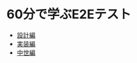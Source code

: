 # 60分で学ぶE2Eテスト

- [設計編](60分で学ぶE2Eテスト（テスト設計編）.html)
- [実装編](60分で学ぶE2Eテスト（テスト実装編）.html)
- [中世編](https://www.jp.square-enix.com/lal/)
